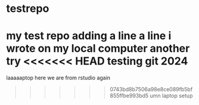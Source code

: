 # testrepo
my test repo
adding a line
a line i wrote on my local computer
another try
<<<<<<< HEAD
testing git 2024
=======
laaaaaptop
here we are from rstudio again
>>>>>>> 0743bd8b7506a98e8ce089fb5bf855ffbe993bd5
umn laptop setup

